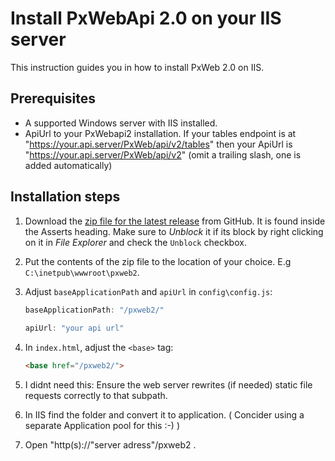 # Install PxWebApi 2.0 on your IIS server

This instruction guides you in how to install PxWeb 2.0 on IIS.

## Prerequisites

- A supported Windows server with IIS installed.
- ApiUrl to your PxWebapi2 installation.
  If your tables endpoint is at "<https://your.api.server/PxWeb/api/v2/tables>"
  then your ApiUrl is "<https://your.api.server/PxWeb/api/v2>"  (omit a trailing slash, one is added automatically)

## Installation steps

1. Download the [zip file for the latest release](https://github.com/pxtools/PxWeb2/releases/latest) from GitHub.
  It is found inside the Asserts heading.
  Make sure to _Unblock_ it if its block by right clicking on it in _File Explorer_ and check the `Unblock` checkbox.
1. Put the contents of the zip file to the location of your choice. E.g `C:\inetpub\wwwroot\pxweb2`.
1. Adjust `baseApplicationPath` and `apiUrl` in `config\config.js`:

    ```js
    baseApplicationPath: "/pxweb2/"
        
    apiUrl: "your api url"
    ```

1. In `index.html`, adjust the `<base>` tag:

    ```html
    <base href="/pxweb2/">
    ```

1. I didnt need this: Ensure the web server rewrites (if needed) static file requests correctly to that subpath.

1. In IIS find the folder and convert it to application. ( Concider using a separate Application pool for this :-) )

1. Open "http(s)://"server adress"/pxweb2 .
